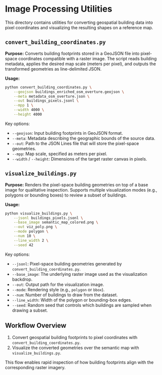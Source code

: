 # Image Processing Utilities

This directory contains utilities for converting geospatial building data into pixel coordinates and visualizing the resulting shapes on a reference map.

## `convert_building_coordinates.py`

**Purpose:**
Converts building footprints stored in a GeoJSON file into pixel-space coordinates compatible with a raster image. The script reads building metadata, applies the desired map scale (meters per pixel), and outputs the transformed geometries as line-delimited JSON.

**Usage:**
```bash
python convert_building_coordinates.py \
    --geojson buildings_enriched_osm_overture.geojson \
    --meta metadata_osm_overture.json \
    --out buildings_pixels.jsonl \
    --mpp 1 \
    --width 4000 \
    --height 4000
```

Key options:
- `--geojson`: Input building footprints in GeoJSON format.
- `--meta`: Metadata describing the geographic bounds of the source data.
- `--out`: Path to the JSON Lines file that will store the pixel-space geometries.
- `--mpp`: Map scale, specified as meters per pixel.
- `--width` / `--height`: Dimensions of the target raster canvas in pixels.

## `visualize_buildings.py`

**Purpose:**
Renders the pixel-space building geometries on top of a base image for qualitative inspection. Supports multiple visualization modes (e.g., polygons or bounding boxes) to review a subset of buildings.

**Usage:**
```bash
python visualize_buildings.py \
    --jsonl buildings_pixels.jsonl \
    --base_image semantic_map_colored.png \
    --out viz_poly.png \
    --mode polygon \
    --num 10 \
    --line_width 2 \
    --seed 42
```

Key options:
- `--jsonl`: Pixel-space building geometries generated by `convert_building_coordinates.py`.
- `--base_image`: The underlying raster image used as the visualization backdrop.
- `--out`: Output path for the visualization image.
- `--mode`: Rendering style (e.g., `polygon` or `bbox`).
- `--num`: Number of buildings to draw from the dataset.
- `--line_width`: Width of the polygon or bounding-box edges.
- `--seed`: Random seed that controls which buildings are sampled when drawing a subset.

## Workflow Overview
1. Convert geospatial building footprints to pixel coordinates with `convert_building_coordinates.py`.
2. Visualize the converted geometries over the semantic map with `visualize_buildings.py`.

This flow enables rapid inspection of how building footprints align with the corresponding raster imagery.
